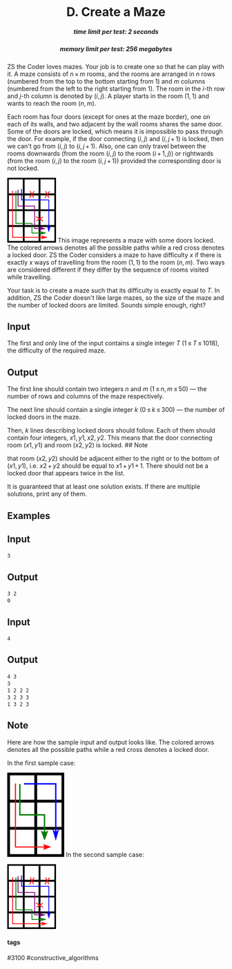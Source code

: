 <h1 style='text-align: center;'> D. Create a Maze</h1>

<h5 style='text-align: center;'>time limit per test: 2 seconds</h5>
<h5 style='text-align: center;'>memory limit per test: 256 megabytes</h5>

ZS the Coder loves mazes. Your job is to create one so that he can play with it. A maze consists of *n* × *m* rooms, and the rooms are arranged in *n* rows (numbered from the top to the bottom starting from 1) and *m* columns (numbered from the left to the right starting from 1). The room in the *i*-th row and *j*-th column is denoted by (*i*, *j*). A player starts in the room (1, 1) and wants to reach the room (*n*, *m*).

Each room has four doors (except for ones at the maze border), one on each of its walls, and two adjacent by the wall rooms shares the same door. Some of the doors are locked, which means it is impossible to pass through the door. For example, if the door connecting (*i*, *j*) and (*i*, *j* + 1) is locked, then we can't go from (*i*, *j*) to (*i*, *j* + 1). Also, one can only travel between the rooms downwards (from the room (*i*, *j*) to the room (*i* + 1, *j*)) or rightwards (from the room (*i*, *j*) to the room (*i*, *j* + 1)) provided the corresponding door is not locked.

 ![](images/ec7e21585684e51271d427696759f19e920ddf9a.png) This image represents a maze with some doors locked. The colored arrows denotes all the possible paths while a red cross denotes a locked door. ZS the Coder considers a maze to have difficulty *x* if there is exactly *x* ways of travelling from the room (1, 1) to the room (*n*, *m*). Two ways are considered different if they differ by the sequence of rooms visited while travelling.

Your task is to create a maze such that its difficulty is exactly equal to *T*. In addition, ZS the Coder doesn't like large mazes, so the size of the maze and the number of locked doors are limited. Sounds simple enough, right?

## Input

The first and only line of the input contains a single integer *T* (1 ≤ *T* ≤ 1018), the difficulty of the required maze.

## Output

The first line should contain two integers *n* and *m* (1 ≤ *n*, *m* ≤ 50) — the number of rows and columns of the maze respectively.

The next line should contain a single integer *k* (0 ≤ *k* ≤ 300) — the number of locked doors in the maze.

Then, *k* lines describing locked doors should follow. Each of them should contain four integers, *x*1, *y*1, *x*2, *y*2. This means that the door connecting room (*x*1, *y*1) and room (*x*2, *y*2) is locked. ## Note

 that room (*x*2, *y*2) should be adjacent either to the right or to the bottom of (*x*1, *y*1), i.e. *x*2 + *y*2 should be equal to *x*1 + *y*1 + 1. There should not be a locked door that appears twice in the list.

It is guaranteed that at least one solution exists. If there are multiple solutions, print any of them.

## Examples

## Input


```
3  

```
## Output


```
3 2  
0  

```
## Input


```
4  

```
## Output


```
4 3  
3  
1 2 2 2  
3 2 3 3  
1 3 2 3
```
## Note

Here are how the sample input and output looks like. The colored arrows denotes all the possible paths while a red cross denotes a locked door.

In the first sample case:

 ![](images/c7f658fd97db03e3e9c3eb4324eab1d6184268a3.png) In the second sample case:

 ![](images/ec7e21585684e51271d427696759f19e920ddf9a.png) 

#### tags 

#3100 #constructive_algorithms 